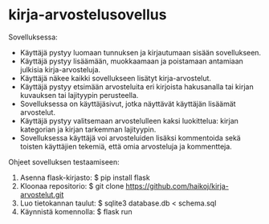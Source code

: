 # kirja-arvostelusovellus

Sovelluksessa:
* Käyttäjä pystyy luomaan tunnuksen ja kirjautumaan sisään sovellukseen.
* Käyttäjä pystyy lisäämään, muokkaamaan ja poistamaan antamiaan julkisia kirja-arvosteluja.
* Käyttäjä näkee kaikki sovellukseen lisätyt kirja-arvostelut.
* Käyttäjä pystyy etsimään arvosteluita eri kirjoista hakusanalla tai kirjan kuvauksen tai lajityypin perusteella.
* Sovelluksessa on käyttäjäsivut, jotka näyttävät käyttäjän lisäämät arvostelut.
* Käyttäjä pystyy valitsemaan arvostelulleen kaksi luokittelua: kirjan kategorian ja kirjan tarkemman lajityypin.
* Sovelluksessa käyttäjä voi arvosteluiden lisäksi kommentoida sekä toisten käyttäjien tekemiä, että omia arvosteluja ja kommentteja.

Ohjeet sovelluksen testaamiseen:
  1. Asenna flask-kirjasto: $ pip install flask
  2. Kloonaa repositorio: $ git clone https://github.com/haikoj/kirja-arvostelut.git
  3. Luo tietokannan taulut: $ sqlite3 database.db < schema.sql
  4. Käynnistä komennolla: $ flask run
